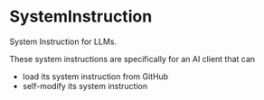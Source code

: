 # SystemInstruction
System Instruction for LLMs.

These system instructions are specifically for an AI client that can
  * load its system instruction from GitHub
  * self-modify its system instruction
